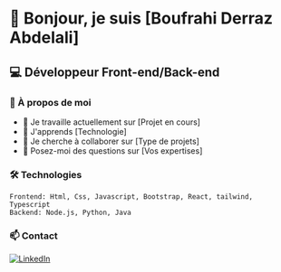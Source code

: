 # 👋 Bonjour, je suis [Boufrahi Derraz Abdelali]
## 💻 Développeur Front-end/Back-end

### 🚀 À propos de moi
- 🔭 Je travaille actuellement sur [Projet en cours]
- 🌱 J'apprends [Technologie]
- 👯 Je cherche à collaborer sur [Type de projets]
- 💬 Posez-moi des questions sur [Vos expertises]

### 🛠 Technologies
```
Frontend: Html, Css, Javascript, Bootstrap, React, tailwind, Typescript
Backend: Node.js, Python, Java

```

### 📫 Contact
[![LinkedIn](https://img.shields.io/badge/-LinkedIn-0077B5?style=flat&logo=LinkedIn&logoColor=white)](votre-lien)
